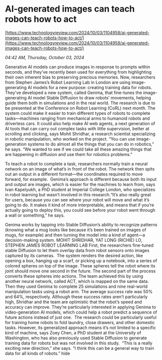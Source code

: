 # AI-generated images can teach robots how to act

[https://www.technologyreview.com/2024/10/03/1104958/ai-generated-images-can-teach-robots-how-to-act/](https://www.technologyreview.com/2024/10/03/1104958/ai-generated-images-can-teach-robots-how-to-act/)

*04:42 AM, Thursday, October 03, 2024*

Generative AI models can produce images in response to prompts within seconds, and they’ve recently been used for everything from highlighting their own inherent bias to preserving precious memories. Now, researchers from Stephen James’s Robot Learning Lab in London are using image-generating AI models for a new purpose: creating training data for robots. They’ve developed a new system, called Genima, that fine-tunes the image-generating AI model Stable Diffusion to draw robots’ movements, helping guide them both in simulations and in the real world. The research is due to be presented at the Conference on Robot Learning (CoRL) next month.  The system could make it easier to train different types of robots to complete tasks—machines ranging from mechanical arms to humanoid robots and driverless cars. It could also help make AI web agents, a next generation of AI tools that can carry out complex tasks with little supervision, better at scrolling and clicking, says Mohit Shridhar, a research scientist specializing in robotic manipulation, who worked on the project. “You can use image-generation systems to do almost all the things that you can do in robotics,” he says. “We wanted to see if we could take all these amazing things that are happening in diffusion and use them for robotics problems.”

To teach a robot to complete a task, researchers normally train a neural network on an image of what’s in front of the robot. The network then spits out an output in a different format—the coordinates required to move forward, for example.  Genima’s approach is different because both its input and output are images, which is easier for the machines to learn from, says Ivan Kapelyukh, a PhD student at Imperial College London, who specializes in robot learning but wasn’t involved in this research.“It’s also really great for users, because you can see where your robot will move and what it’s going to do. It makes it kind of more interpretable, and means that if you’re actually going to deploy this, you could see before your robot went through a wall or something,” he says.

Genima works by tapping into Stable Diffusion’s ability to recognize patterns (knowing what a mug looks like because it’s been trained on images of mugs, for example) and then turning the model into a kind of agent—a decision-making system. MOHIT SHRIDHAR, YAT LONG (RICHIE) LO, STEPHEN JAMES ROBOT LEARNING LAB  First, the researchers fine-tuned stable Diffusion to let them overlay data from robot sensors onto images captured by its cameras.  The system renders the desired action, like opening a box, hanging up a scarf, or picking up a notebook, into a series of colored spheres on top of the image. These spheres tell the robot where its joint should move one second in the future. The second part of the process converts these spheres into actions. The team achieved this by using another neural network, called ACT, which is mapped on the same data. Then they used Genima to complete 25 simulations and nine real-world manipulation tasks using a robot arm. The average success rate was 50% and 64%, respectively. Although these success rates aren’t particularly high, Shridhar and the team are optimistic that the robot’s speed and accuracy can improve. They’re particularly interested in applying Genima to video-generation AI models, which could help a robot predict a sequence of future actions instead of just one.  The research could be particularly useful for training home robots to fold laundry, close drawers, and other domestic tasks. However, its generalized approach means it’s not limited to a specific kind of machine, says Zoey Chen, a PhD student at the University of Washington, who has also previously used Stable Diffusion to generate training data for robots but was not involved in this study.  “This is a really exciting new direction,” she says. “I think this can be a general way to train data for all kinds of robots.” hide

